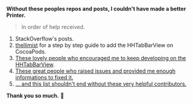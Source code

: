 <b> Without these peoples repos and posts, I couldn't have made a better Printer.</b>

> In order of help received.

1. StackOverflow's posts.
2. [thellimist](https://github.com/thellimist/EZPods) for a step by step guide to add the HHTabBarView on CocoaPods.
3. [These lovely people who encouraged me to keep developing on the HHTabBarView](https://github.com/hemangshah/HHTabBarView/stargazers).
4. [These great people who raised issues and provided me enough informations to fixed it.](https://github.com/hemangshah/HHTabBarView/issues?q=is%3Aissue+is%3Aclosed)
5. [... and this list shouldn't end without these very helpful contributors.](https://github.com/hemangshah/HHTabBarView/graphs/contributors)

**Thank you so much.** 💙

